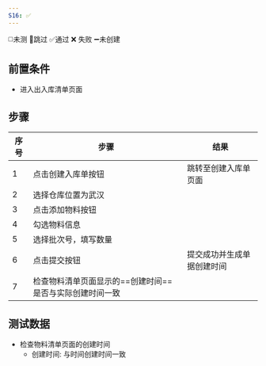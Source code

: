 ```yaml
---
S16: ✅
---
```

◻️未测    🚫跳过     ✅通过    ❌ 失败    ➖未创建

## 前置条件

- 进入出入库清单页面

## 步骤

| 序号  | 步骤                             | 结果            |
| --- | ------------------------------ | ------------- |
| 1   | 点击创建入库单按钮                      | 跳转至创建入库单页面    |
| 2   | 选择仓库位置为武汉                      |               |
| 3   | 点击添加物料按钮                       |               |
| 4   | 勾选物料信息                         |               |
| 5   | 选择批次号，填写数量                     |               |
| 6   | 点击提交按钮                         | 提交成功并生成单据创建时间 |
| 7   | 检查物料清单页面显示的==创建时间==是否与实际创建时间一致 |               |

## 测试数据

- 检查物料清单页面的创建时间
	- 创建时间: 与时间创建时间一致
